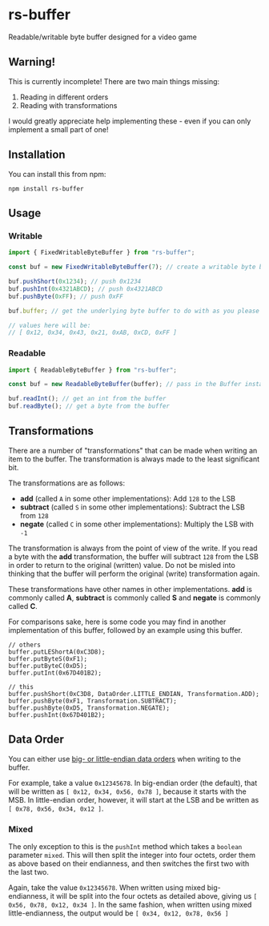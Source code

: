 # rs-buffer

Readable/writable byte buffer designed for a video game

## Warning!

This is currently incomplete! There are two main things missing:

1. Reading in different orders
2. Reading with transformations

I would greatly appreciate help implementing these - even if you can only implement a small part of one!

## Installation

You can install this from npm:

```
npm install rs-buffer
```

## Usage

### Writable

```typescript
import { FixedWritableByteBuffer } from "rs-buffer";

const buf = new FixedWritableByteBuffer(7); // create a writable byte buffer with 7 bytes

buf.pushShort(0x1234); // push 0x1234
buf.pushInt(0x4321ABCD); // push 0x4321ABCD
buf.pushByte(0xFF); // push 0xFF

buf.buffer; // get the underlying byte buffer to do with as you please

// values here will be:
// [ 0x12, 0x34, 0x43, 0x21, 0xAB, 0xCD, 0xFF ]
```

### Readable

```typescript
import { ReadableByteBuffer } from "rs-buffer";

const buf = new ReadableByteBuffer(buffer); // pass in the Buffer instance you want to actually read from

buf.readInt(); // get an int from the buffer
buf.readByte(); // get a byte from the buffer
```

## Transformations

There are a number of "transformations" that can be made when writing an item to the buffer. The transformation is always made to the least significant bit.

The transformations are as follows:

- **add** (called `A` in some other implementations): Add `128` to the LSB
- **subtract** (called `S` in some other implementations): Subtract the LSB from `128`
- **negate** (called `C` in some other implementations): Multiply the LSB with `-1`

The transformation is always from the point of view of the write. If you read a byte with the **add** transformation, the buffer will subtract `128` from the LSB in order to return to the original (written) value. Do not be misled into thinking that the buffer will perform the original (write) transformation again.

These transformations have other names in other implementations. **add** is commonly called **A**, **subtract** is commonly called **S** and **negate** is commonly called **C**.

For comparisons sake, here is some code you may find in another implementation of this buffer, followed by an example using this buffer.

```
// others
buffer.putLEShortA(0xC3D8);
buffer.putByteS(0xF1);
buffer.putByteC(0xD5);
buffer.putInt(0x67D401B2);

// this
buffer.pushShort(0xC3D8, DataOrder.LITTLE_ENDIAN, Transformation.ADD);
buffer.pushByte(0xF1, Transformation.SUBTRACT);
buffer.pushByte(0xD5, Transformation.NEGATE);
buffer.pushInt(0x67D401B2);
```

## Data Order

You can either use [big- or little-endian data orders](https://en.wikipedia.org/wiki/Endianness) when writing to the buffer.

For example, take a value `0x12345678`. In big-endian order (the default), that will be written as `[ 0x12, 0x34, 0x56, 0x78 ]`, because it starts with the MSB. In little-endian order, however, it will start at the LSB and be written as `[ 0x78, 0x56, 0x34, 0x12 ]`.

### Mixed

The only exception to this is the `pushInt` method which takes a `boolean` parameter `mixed`. This will then split the integer into four octets, order them as above based on their endianness, and then switches the first two with the last two.

Again, take the value `0x12345678`. When written using mixed big-endianness, it will be split into the four octets as detailed above, giving us `[ 0x56, 0x78, 0x12, 0x34 ]`. In the same fashion, when written using mixed little-endianness, the output would be `[ 0x34, 0x12, 0x78, 0x56 ]`
